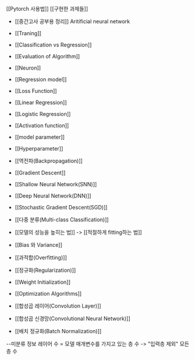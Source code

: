 [[Pytorch 사용법]]
[[구현한 과제들]]

- [[중간고사 공부용 정리]]
Aritificial neural network

- [[Traning]]
- [[Classification vs Regression]]
- [[Evaluation of Algorithm]]
- [[Neuron]]
- [[Regression model]]
- [[Loss Function]]
- [[Linear Regression]]
- [[Logistic Regression]]
- [[Activation function]]
- [[model parameter]]
- [[Hyperparameter]]
- [[역전파(Backpropagation)]]
- [[Gradient Descent]]
- [[Shallow Neural Network(SNN)]]
- [[Deep Neural Network(DNN)]]
- [[Stochastic Gradient Descent(SGD)]]
- [[다중 분류(Multi-class Classification)]]
- [[모델의 성능을 높히는 법]] -> [[적절하게 fitting하는 법]]
- [[Bias 와 Variance]]
- [[과적합(Overfitting)]]
- [[정규화(Regularization)]]
- [[Weight Initialization]]
- [[Optimization Algorithms]]
- [[합성곱 레이어(Convolution Layer)]]
- [[합성곱 신경망(Convolutional Neural Network)]]
- [[배치 정규화(Batch Normalization)]]






--미분류 정보
레이어 수 = 모델 매개변수를 가지고 있는 층 수 -> "입력층 제외" 모든 층 수